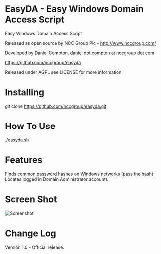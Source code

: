 EasyDA - Easy Windows Domain Access Script
============================================

Easy Windows Domain Access Script

Released as open source by NCC Group Plc - http://www.nccgroup.com/

Developed by Daniel Compton, daniel dot compton at nccgroup dot com

https://github.com/nccgroup/easyda

Released under AGPL see LICENSE for more information

Installing  
=======================
  git clone https://github.com/nccgroup/easyda.git


How To Use	
=======================
./easyda.sh


Features	
=======================

Finds common password hashes on Windows networks (pass the hash)
Locates logged in Domain Administrator accounts

Screen Shot    
=======================

<img src="http://www.commonexploits.com/wp-content/uploads/2013/05/screen-1024x573.png" alt="Screenshot" style="max-width:100%;">

Change Log
=======================

Version 1.0 - Official release.
